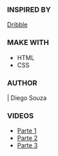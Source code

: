### INSPIRED BY

[Dribble](https://dribbble.com/shots/5341927-Login-Signup)

### MAKE WITH

- HTML
- CSS

### AUTHOR

| Diego Souza

### VIDEOS

- [Parte 1](https://www.youtube.com/watch?v=r6JftUGbPRE)
- [Parte 2](https://www.youtube.com/watch?v=GB37fap_-Tg)
- [Parte 3](https://www.youtube.com/watch?v=gaI9tVaPLXA)
